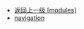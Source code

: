 - [返回上一级 [modules]](web前端/工具库/Swiper/swiper-8.4.7/swiper/modules/)
- [navigation](web前端/工具库/Swiper/swiper-8.4.7/swiper/modules/navigation/)
